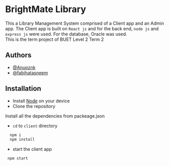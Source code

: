 
# BrightMate Library

This a Library Management System comprised of a Client app and an Admin app.
The Client app is built on `React js` and for the back end, `node js` and `express js` were used. 
For the database, Oracle was used. <br />
This is the term project of BUET Level 2 Term 2


## Authors

- [@Anupznk](https://github.com/Anupznk)
- [@fabihatasneem](https://github.com/fabihatasneem)



## Installation

- Install [Node](https://nodejs.org/en/download/) on your device
- Clone the repository

Install all the dependencies from packeage.json
- `cd` to `client` directory
```bash
  npm i
  npm install
```
 - start the client app
 ```bash
  npm start
```

